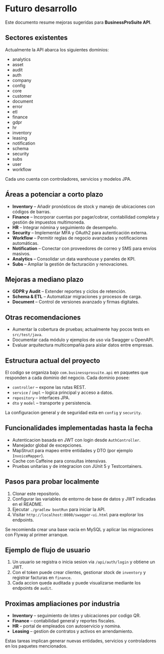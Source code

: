 # Futuro desarrollo

Este documento resume mejoras sugeridas para **BusinessProSuite API**.

## Sectores existentes

Actualmente la API abarca los siguientes dominios:

- analytics
- asset
- audit
- auth
- company
- config
- core
- customer
- document
- error
- etl
- finance
- gdpr
- hr
- inventory
- leasing
- notification
- schema
- security
- subs
- user
- workflow

Cada uno cuenta con controladores, servicios y modelos JPA.

## Áreas a potenciar a corto plazo

- **Inventory** – Añadir pronósticos de stock y manejo de ubicaciones con códigos de barras.
- **Finance** – Incorporar cuentas por pagar/cobrar, contabilidad completa y gestión de impuestos multimoneda.
- **HR** – Integrar nómina y seguimiento de desempeño.
- **Security** – Implementar MFA y OAuth2 para autenticación externa.
- **Workflow** – Permitir reglas de negocio avanzadas y notificaciones automáticas.
- **Notification** – Conectar con proveedores de correo y SMS para envíos masivos.
- **Analytics** – Consolidar un data warehouse y paneles de KPI.
- **Subs** – Ampliar la gestión de facturación y renovaciones.

## Mejoras a mediano plazo

- **GDPR y Audit** – Extender reportes y ciclos de retención.
- **Schema & ETL** – Automatizar migraciones y procesos de carga.
- **Document** – Control de versiones avanzado y firmas digitales.

## Otras recomendaciones

- Aumentar la cobertura de pruebas; actualmente hay pocos tests en `src/test/java`.
- Documentar cada módulo y ejemplos de uso vía Swagger u OpenAPI.
- Evaluar arquitectura multicompañía para aislar datos entre empresas.


## Estructura actual del proyecto

El codigo se organiza bajo `com.businessprosuite.api` en paquetes que responden a cada dominio del negocio. Cada dominio posee:

- `controller` – expone las rutas REST.
- `service` / `impl` – logica principal y acceso a datos.
- `repository` – interfaces JPA.
- `dto` y `model` – transporte y persistencia.

La configuracion general y de seguridad esta en `config` y `security`.

## Funcionalidades implementadas hasta la fecha

- Autenticacion basada en JWT con login desde `AuthController`.
- Manejador global de excepciones.
- MapStruct para mapeo entre entidades y DTO (por ejemplo `InvoiceMapper`).
- Cache con Caffeine para consultas intensivas.
- Pruebas unitarias y de integracion con JUnit 5 y Testcontainers.

## Pasos para probar localmente

1. Clonar este repositorio.
2. Configurar las variables de entorno de base de datos y JWT indicadas en el README.
3. Ejecutar `./gradlew bootRun` para iniciar la API.
4. Visitar `http://localhost:8080/swagger-ui.html` para explorar los endpoints.

Se recomienda crear una base vacia en MySQL y aplicar las migraciones con Flyway al primer arranque.

## Ejemplo de flujo de usuario

1. Un usuario se registra o inicia sesion via `/api/auth/login` y obtiene un JWT.
2. Con el token puede crear clientes, gestionar stock de `inventory` y registrar facturas en `finance`.
3. Cada accion queda auditada y puede visualizarse mediante los endpoints de `audit`.

## Proximas ampliaciones por industria

- **Inventory** – seguimiento de lotes y ubicaciones por codigo QR.
- **Finance** – contabilidad general y reportes fiscales.
- **HR** – portal de empleados con autoservicio y nomina.
- **Leasing** – gestion de contratos y activos en arrendamiento.

Estas tareas implican generar nuevas entidades, servicios y controladores en los paquetes mencionados.
